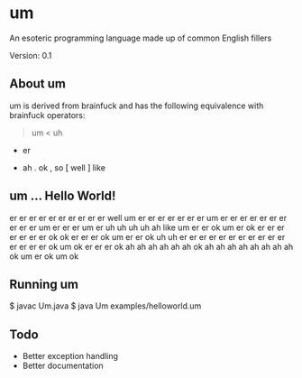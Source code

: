 # um
An esoteric programming language made up of common English fillers

Version: 0.1

## About um
um is derived from brainfuck and has the following equivalence with brainfuck operators:

> um
< uh
+ er
- ah
. ok
, so
[ well
] like


## um ... Hello World!
er er er er er er er er er er well um er er er er er er er um er er er er er er er er er er um er er er um er uh uh uh uh ah like um er er ok um er ok er er er er er er er ok ok er er er ok um er er ok uh uh er er er er er er er er er er er er er er er ok um ok er er er ok ah ah ah ah ah ah ok ah ah ah ah ah ah ah ah ok um er ok um ok 


## Running um
$ javac Um.java
$ java Um examples/helloworld.um


## Todo
* Better exception handling
* Better documentation
